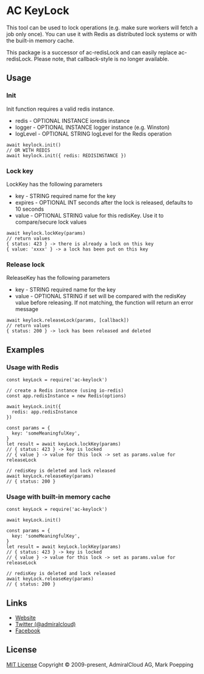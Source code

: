 # AC KeyLock
This tool can be used to lock operations (e.g. make sure workers will fetch a job only once). You can use it with Redis as distributed lock systems or with the built-in memory cache.

This package is a successor of ac-redisLock and can easily replace ac-redisLock. Please note, that callback-style is no longer available.

## Usage
### Init
Init function requires a valid redis instance.
+ redis - OPTIONAL INSTANCE ioredis instance
+ logger - OPTIONAL INSTANCE logger instance (e.g. Winston)
+ logLevel - OPTIONAL STRING logLevel for the Redis operation

```
await keylock.init()
// OR WITH REDIS
await keylock.init({ redis: REDISINSTANCE })
```

### Lock key
LockKey has the following parameters
+ key - STRING required name for the key
+ expires - OPTIONAL INT seconds after the lock is released, defaults to 10 seconds
+ value - OPTIONAL STRING value for this redisKey. Use it to compare/secure lock values

```
await keylock.lockKey(params)
// return values
{ status: 423 } -> there is already a lock on this key
{ value: 'xxxx' } -> a lock has been put on this key
```

### Release lock
ReleaseKey has the following parameters
+ key - STRING required name for the key
+ value - OPTIONAL STRING if set will be compared with the redisKey value before releasing. If not matching, the function will return an error message

```
await keylock.releaseLock(params, [callback])
// return values
{ status: 200 } -> lock has been released and deleted
```


## Examples

### Usage with Redis
```
const keyLock = require('ac-keylock')

// create a Redis instance (using io-redis)
const app.redisInstance = new Redis(options)

await keyLock.init({
  redis: app.redisInstance 
})

const params = {
  key: 'someMeaningfulKey',
}
let result = await keyLock.lockKey(params)
// { status: 423 } -> key is locked
// { value } -> value for this lock -> set as params.value for releaseLock

// redisKey is deleted and lock released
await keyLock.releaseKey(params)
// { status: 200 }
```

### Usage with built-in memory cache
```
const keyLock = require('ac-keylock')

await keyLock.init()

const params = {
  key: 'someMeaningfulKey',
}
let result = await keyLock.lockKey(params)
// { status: 423 } -> key is locked
// { value } -> value for this lock -> set as params.value for releaseLock

// redisKey is deleted and lock released
await keyLock.releaseKey(params)
// { status: 200 }

```

## Links
- [Website](https://www.admiralcloud.com/)
- [Twitter (@admiralcloud)](https://twitter.com/admiralcloud)
- [Facebook](https://www.facebook.com/MediaAssetManagement/)

## License
[MIT License](https://opensource.org/licenses/MIT) Copyright © 2009-present, AdmiralCloud AG, Mark Poepping